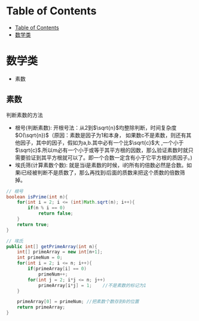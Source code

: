 # Table of Contents

- [Table of Contents](#Table-of-Contents)
- [数学类](#数学类)



# 数学类

- 素数

## 素数

判断素数的方法

- 根号(判断素数): 开根号法：从2到$\sqrt{n}$均整除判断，时间复杂度$O(\sqrt{n})$（原因：素数是因子为1和本身， 如果数c不是素数，则还有其他因子，其中的因子，假如为a,b.其中必有一个比$\sqrt{c}$大 ,一个小于$\sqrt{c}$.所以m必有一个小于或等于其平方根的因数，那么验证素数时就只需要验证到其平方根就可以了。即一个合数一定含有小于它平方根的质因子。)
- 埃氏筛(计算素数个数): 就是当i是素数的时候，i的所有的倍数必然是合数。如果i已经被判断不是质数了，那么再找到i后面的质数来把这个质数的倍数筛掉。

```java
// 根号
boolean isPrime(int n){
    for(int i = 2; i <= (int)Math.sqrt(n); i++){
        if(n % i == 0)
            return false;
    }
    return true;
}
```

```java
// 埃氏
public int[] getPrimeArray(int n){
    int[] primeArray = new int[n+1];
    int primeNum = 0;
    for(int i = 2; i <= n; i++){
        if(primeArray[i] == 0)
            primeNum++;
        for(int j = 2; i*j <= n; j++)
            primeArray[i*j] = 1;	//不是素数的标记为1
    }

    primeArray[0] = primeNum; //把素数个数存到0的位置
    return primeArray;
}
```

